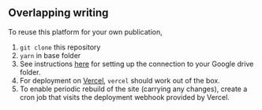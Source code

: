 ## Overlapping writing

To reuse this platform for your own publication, 

1. `git clone` this repository
2. `yarn` in base folder
3. See instructions [here](https://github.com/cedricdelpoux/gatsby-source-google-docs) for setting up the connection to your Google drive folder.
4. For deployment on [Vercel](https://vercel.com), `vercel` should work out of the box.
5. To enable periodic rebuild of the site (carrying any changes), create a cron job that visits the deployment webhook provided by Vercel.
